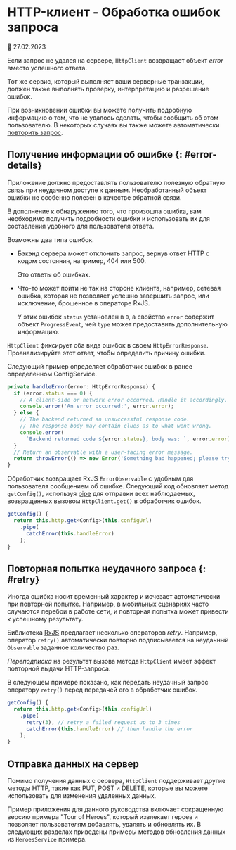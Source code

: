 # HTTP-клиент - Обработка ошибок запроса

:date: 27.02.2023

Если запрос не удался на сервере, `HttpClient` возвращает объект _error_ вместо успешного ответа.

Тот же сервис, который выполняет ваши серверные транзакции, должен также выполнять проверку, интерпретацию и разрешение ошибок.

При возникновении ошибки вы можете получить подробную информацию о том, что не удалось сделать, чтобы сообщить об этом пользователю. В некоторых случаях вы также можете автоматически [повторить запрос](#retry).

## Получение информации об ошибке {: #error-details}

Приложение должно предоставлять пользователю полезную обратную связь при неудачном доступе к данным. Необработанный объект ошибки не особенно полезен в качестве обратной связи.

В дополнение к обнаружению того, что произошла ошибка, вам необходимо получить подробности ошибки и использовать их для составления удобного для пользователя ответа.

Возможны два типа ошибок.

-   Бэкэнд сервера может отклонить запрос, вернув ответ HTTP с кодом состояния, например, 404 или 500.

    Это ответы об ошибках.

-   Что-то может пойти не так на стороне клиента, например, сетевая ошибка, которая не позволяет успешно завершить запрос, или исключение, брошенное в операторе RxJS.

    У этих ошибок `status` установлен в `0`, а свойство `error` содержит объект `ProgressEvent`, чей `type` может предоставить дополнительную информацию.

`HttpClient` фиксирует оба вида ошибок в своем `HttpErrorResponse`. Проанализируйте этот ответ, чтобы определить причину ошибки.

Следующий пример определяет обработчик ошибок в ранее определенном ConfigService.

```ts
private handleError(error: HttpErrorResponse) {
  if (error.status === 0) {
    // A client-side or network error occurred. Handle it accordingly.
    console.error('An error occurred:', error.error);
  } else {
    // The backend returned an unsuccessful response code.
    // The response body may contain clues as to what went wrong.
    console.error(
      `Backend returned code ${error.status}, body was: `, error.error);
  }
  // Return an observable with a user-facing error message.
  return throwError(() => new Error('Something bad happened; please try again later.'));
}
```

Обработчик возвращает RxJS `ErrorObservable` с удобным для пользователя сообщением об ошибке. Следующий код обновляет метод `getConfig()`, используя [pipe](pipes.md) для отправки всех наблюдаемых, возвращенных вызовом `HttpClient.get()` в обработчик ошибок.

```ts
getConfig() {
  return this.http.get<Config>(this.configUrl)
    .pipe(
      catchError(this.handleError)
    );
}
```

## Повторная попытка неудачного запроса {: #retry}

Иногда ошибка носит временный характер и исчезает автоматически при повторной попытке. Например, в мобильных сценариях часто случаются перебои в работе сети, и повторная попытка может привести к успешному результату.

Библиотека [RxJS](rx-library.md) предлагает несколько операторов _retry_. Например, оператор `retry()` автоматически повторно подписывается на неудачный `Observable` заданное количество раз.

_Переподписка_ на результат вызова метода `HttpClient` имеет эффект повторной выдачи HTTP-запроса.

В следующем примере показано, как передать неудачный запрос оператору `retry()` перед передачей его в обработчик ошибок.

```ts
getConfig() {
  return this.http.get<Config>(this.configUrl)
    .pipe(
      retry(3), // retry a failed request up to 3 times
      catchError(this.handleError) // then handle the error
    );
}
```

## Отправка данных на сервер

Помимо получения данных с сервера, `HttpClient` поддерживает другие методы HTTP, такие как PUT, POST и DELETE, которые вы можете использовать для изменения удаленных данных.

Пример приложения для данного руководства включает сокращенную версию примера "Tour of Heroes", который извлекает героев и позволяет пользователям добавлять, удалять и обновлять их. В следующих разделах приведены примеры методов обновления данных из `HeroesService` примера.
